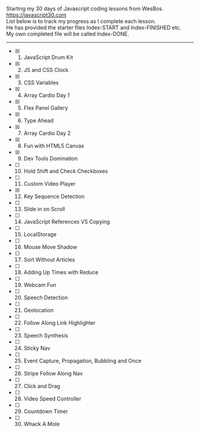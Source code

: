 Starting my 30 days of Javascript coding lessons from WesBos. https://javascript30.com \
List below is to track my progress as I complete each lesson.\
He has provided the starter files Index-START and Index-FINISHED etc.\
My own completed file will be called Index-DONE.

-----------------------------

- [x] 01. JavaScript Drum Kit
- [x] 02. JS and CSS Clock
- [x] 03. CSS Variables
- [x] 04. Array Cardio Day 1
- [x] 05. Flex Panel Gallery
- [x] 06. Type Ahead
- [x] 07. Array Cardio Day 2
- [x] 08. Fun with HTML5 Canvas
- [x] 09. Dev Tools Domination
- [ ] 10. Hold Shift and Check Checkboxes
- [ ] 11. Custom Video Player
- [x] 12. Key Sequence Detection
- [ ] 13. Slide in on Scroll
- [ ] 14. JavaScript References VS Copying
- [ ] 15. LocalStorage
- [ ] 16. Mouse Move Shadow
- [ ] 17. Sort Without Articles
- [ ] 18. Adding Up Times with Reduce
- [ ] 19. Webcam Fun
- [ ] 20. Speech Detection
- [ ] 21. Geolocation
- [ ] 22. Follow Along Link Highlighter
- [ ] 23. Speech Synthesis
- [ ] 24. Sticky Nav
- [ ] 25. Event Capture, Propagation, Bubbling and Once
- [ ] 26. Stripe Follow Along Nav
- [ ] 27. Click and Drag
- [ ] 28. Video Speed Controller
- [ ] 29. Countdown Timer
- [ ] 30. Whack A Mole

